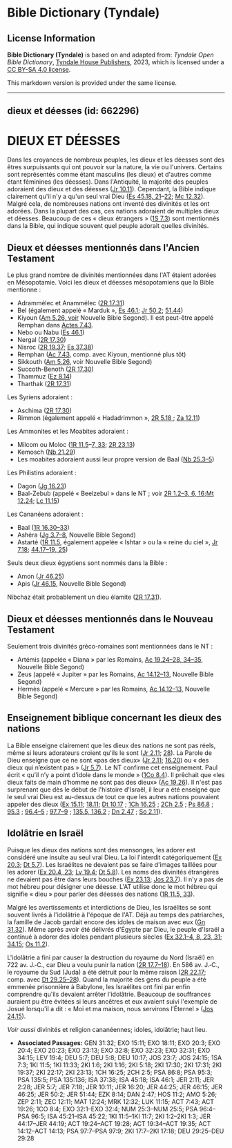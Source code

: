 # Bible Dictionary (Tyndale)

## License Information

**Bible Dictionary (Tyndale)** is based on and adapted from: _Tyndale Open Bible Dictionary_, [Tyndale House Publishers](https://tyndaleopenresources.com/), 2023, which is licensed under a [CC BY-SA 4.0 license](https://creativecommons.org/licenses/by-sa/4.0/legalcode.en).

This markdown version is provided under the same license.



--------------------------------

## dieux et déesses (id: 662296)

DIEUX ET DÉESSES
================

Dans les croyances de nombreux peuples, les dieux et les déesses sont des êtres surpuissants qui ont pouvoir sur la nature, la vie ou l'univers. Certains sont représentés comme étant masculins (les dieux) et d'autres comme étant féminines (les déesses). Dans l'Antiquité, la majorité des peuples adoraient des dieux et des déesses ([Jr 10\.11](https://ref.ly/Jer10:11)). Cependant, la Bible indique clairement qu'il n'y a qu'un seul vrai Dieu ([Es 45\.18, 21](https://ref.ly/Isa45:18,Isa45:21-Isa45:22)–[22](https://ref.ly/Isa45:18,Isa45:21-Isa45:22); [Mc 12\.32](https://ref.ly/Mark12:32)). Malgré cela, de nombreuses nations ont inventé des divinités et les ont adorées. Dans la plupart des cas, ces nations adoraient de multiples dieux et déesses. Beaucoup de ces « dieux étrangers » ([1S 7\.3](https://ref.ly/1Sam7:3)) sont mentionnés dans la Bible, qui indique souvent quel peuple adorait quelles divinités. 

Dieux et déesses mentionnés dans l'Ancien Testament
---------------------------------------------------

Le plus grand nombre de divinités mentionnées dans l'AT étaient adorées en Mésopotamie. Voici les dieux et déesses mésopotamiens que la Bible mentionne :

* Adrammélec et Anammélec ([2R 17\.31](https://ref.ly/2Kgs17:31))
* Bel (également appelé « Marduk », [Es 46\.1](https://ref.ly/Isa46:1); [Jr 50\.2](https://ref.ly/Jer50:2); [51\.44](https://ref.ly/Jer51:44))
* Kiyoun ([Am 5\.26, voir](https://ref.ly/Amos5:26) Nouvelle Bible Segond). Il est peut\-être appelé Remphan dans [Actes 7\.43](https://ref.ly/Acts7:43).
* Nebo ou Nabu ([Es 46\.1](https://ref.ly/Isa46:1))
* Nergal ([2R 17\.30](https://ref.ly/2Kgs17:30))
* Nisroc ([2R 19\.37](https://ref.ly/2Kgs19:37); [Es 37\.38](https://ref.ly/Isa37:38))
* Remphan ([Ac 7\.43](https://ref.ly/Acts7:43), comp. avec Kiyoun, mentionné plus tôt)
* Sikkouth ([Am 5\.26](https://ref.ly/Amos5:26), voir Nouvelle Bible Segond)
* Succoth\-Benoth ([2R 17\.30](https://ref.ly/2Kgs17:30))
* Thammuz ([Ez 8\.14](https://ref.ly/Ezek8:14))
* Tharthak ([2R 17\.31](https://ref.ly/2Kgs17:31))

Les Syriens adoraient :

* Aschima ([2R 17\.30](https://ref.ly/2Kgs17:30))
* Rimmon (également appelé « Hadadrimmon », [2R 5\.18 ;](https://ref.ly/2Kgs5:18) [Za 12\.11](https://ref.ly/Zech12:11))

Les Ammonites et les Moabites adoraient :

* Milcom ou Moloc ([1R 11\.5](https://ref.ly/1Kgs11:5-1Kgs11:7,1Kgs11:33)–[7, 33](https://ref.ly/1Kgs11:5-1Kgs11:7,1Kgs11:33); [2R 23\.13](https://ref.ly/2Kgs23:13))
* Kemosch ([Nb 21\.29](https://ref.ly/Num21:29))
* Les moabites adoraient aussi leur propre version de Baal ([Nb 25\.3–5](https://ref.ly/Num25:3-Num25:5))

Les Philistins adoraient :

* Dagon ([Jg 16\.23](https://ref.ly/Judg16:23))
* Baal\-Zebub (appelé « Beelzebul » dans le NT ; voir [2R 1\.2–3](https://ref.ly/2Kgs1:2-2Kgs1:3,2Kgs1:6,2Kgs1:16)[, 6, 16](https://ref.ly/2Kgs1:2-2Kgs1:3);[Mt 12\.24](https://ref.ly/Matt12:24); [Lc 11\.15](https://ref.ly/Luke11:15))

Les Cananéens adoraient :

* Baal ([1R 16\.30–33](https://ref.ly/1Kgs16:30-1Kgs16:33))
* Ashéra ([Jg 3\.7–8](https://ref.ly/Judg3:7-Judg3:8), Nouvelle Bible Segond)
* Astarté ([1R 11\.5](https://ref.ly/1Kgs11:5,1Kgs11:33), également appelée « Ishtar » ou la « reine du ciel », [Jr 7\.18](https://ref.ly/Jer7:18); [44\.17–19, 25](https://ref.ly/Jer44:17-Jer44:19,Jer44:25))

Seuls deux dieux égyptiens sont nommés dans la Bible :

* Amon ([Jr 46\.25](https://ref.ly/Jer46:25))
* Apis ([Jr 46\.15](https://ref.ly/Jer46:15), Nouvelle Bible Segond)

Nibchaz était probablement un dieu élamite ([2R 17\.31](https://ref.ly/2Kgs17:31)).

Dieux et déesses mentionnés dans le Nouveau Testament
-----------------------------------------------------

Seulement trois divinités gréco\-romaines sont mentionnées dans le NT :

* Artémis (appelée « Diana » par les Romains, [Ac 19\.24–28, 34–35](https://ref.ly/Acts19:24-Acts19:28,Acts19:34-Acts19:35), Nouvelle Bible Segond)
* Zeus (appelé « Jupiter » par les Romains, [Ac 14\.12–13](https://ref.ly/Acts14:12-Acts14:13)[,](https://ref.ly/Acts19:24-Acts19:28,Acts19:34-Acts19:35) Nouvelle Bible Segond)
* Hermès (appelé « Mercure » par les Romains, [Ac 14\.12–13,](https://ref.ly/Acts14:12-Acts14:13) Nouvelle Bible Segond)

Enseignement biblique concernant les dieux des nations
------------------------------------------------------

La Bible enseigne clairement que les dieux des nations ne sont pas réels, même si leurs adorateurs croient qu'ils le sont ([Jr 2\.11](https://ref.ly/Jer2:11); [28](https://ref.ly/Jer2:28)). La Parole de Dieu enseigne que ce ne sont «pas des dieux» ([Jr 2\.11](https://ref.ly/Jer2:11); [16\.20](https://ref.ly/Jer16:20)) ou « des dieux qui n’existent pas » ([Jr 5\.7](https://ref.ly/Jer5:7)). Le NT confirme cet enseignement. Paul écrit « qu’il n’y a point d’idole dans le monde » ([1Co 8\.4](https://ref.ly/1Cor8:4)). Il prêchait que «les dieux faits de main d’homme ne sont pas des dieux» ([Ac 19\.26](https://ref.ly/Acts19:26)). Il n'est pas surprenant que dès le début de l'histoire d'Israël, il leur a été enseigné que le seul vrai Dieu est au\-dessus de tout ce que les autres nations pouvaient appeler des dieux ([Ex 15\.11](https://ref.ly/Exod15:11); [18\.11](https://ref.ly/Exod18:11); [Dt 10\.17](https://ref.ly/Deut10:17) ; [1Ch 16\.25](https://ref.ly/1Chr16:25) ; [2Ch 2\.5](https://ref.ly/2Chr2:5) ; [Ps 86\.8](https://ref.ly/Ps86:8) ; [95\.3](https://ref.ly/Ps95:3) ; [96\.4–5](https://ref.ly/Ps96:4-Ps96:5) ; [97\.7–9](https://ref.ly/Ps97:7-Ps97:9) ; [135\.5, 136\.2](https://ref.ly/Ps135:5,Ps135:136) ; [Dn 2\.47](https://ref.ly/Dan2:47) ; [So 2\.11](https://ref.ly/Zeph2:11)).

Idolâtrie en Israël
-------------------

Puisque les dieux des nations sont des mensonges, les adorer est considéré une insulte au seul vrai Dieu. La loi l'interdit catégoriquement ([Ex 20\.3](https://ref.ly/Exod20:3); [Dt 5\.7](https://ref.ly/Deut5:7)). Les Israélites ne devaient pas se faire d'images taillées pour les adorer ([Ex 20\.4, 23](https://ref.ly/Exod20:4,Exod20:23); [Lv 19\.4](https://ref.ly/Lev19:4); [Dt 5\.8](https://ref.ly/Deut5:8)). Les noms des divinités étrangères ne devaient pas être dans leurs bouches ([Ex 23\.13](https://ref.ly/Exod23:13); [Jos 23\.7](https://ref.ly/Josh23:7)). Il n'y a pas de mot hébreu pour désigner une déesse. L'AT utilise donc le mot hébreu qui signifie « dieu » pour parler des déesses des nations ([1R 11\.5, 33](https://ref.ly/1Kgs11:5,1Kgs11:33)). 

Malgré les avertissements et interdictions de Dieu, les Israélites se sont souvent livrés à l'idolâtrie à l'époque de l'AT. Déjà au temps des patriarches, la famille de Jacob gardait encore des idoles de maison avec eux ([Gn 31\.32](https://ref.ly/Gen31:32)). Même après avoir été délivrés d'Égypte par Dieu, le peuple d'Israël a continué à adorer des idoles pendant plusieurs siècles ([Ex 32\.1–4, 8, 23, 31](https://ref.ly/Exod32:1-Exod32:4,Exod32:8,Exod32:23,Exod32:31); [34\.15](https://ref.ly/Exod34:15); [Os 11\.2](https://ref.ly/Hos11:2)).

L'idolâtrie a fini par causer la destruction du royaume du Nord (Israël) en 722 av. J.‑C., car Dieu a voulu punir la nation ([2R 17\.7–18](https://ref.ly/2Kgs17:7-2Kgs17:18)). En 586 av. J.‑C., le royaume du Sud (Juda) a été détruit pour la même raison ([2R 22\.17](https://ref.ly/2Kgs22:17); comp. avec [Dt 29\.25–28](https://ref.ly/Deut29:25-Deut29:28)). Quand la majorité des gens du peuple a été emmenée prisonnière à Babylone, les Israélites ont fini par enfin comprendre qu'ils devaient arrêter l'idolâtrie. Beaucoup de souffrances auraient pu être évitées si leurs ancêtres et eux avaient suivi l'exemple de Josué lorsqu'il a dit : « Moi et ma maison, nous servirons l’Éternel » ([Jos 24\.15](https://ref.ly/Josh24:15)).

*Voir aussi* divinités et religion cananéennes; idoles, idolâtrie; haut lieu.

* **Associated Passages:** GEN 31:32; EXO 15:11; EXO 18:11; EXO 20:3; EXO 20:4; EXO 20:23; EXO 23:13; EXO 32:8; EXO 32:23; EXO 32:31; EXO 34:15; LEV 19:4; DEU 5:7; DEU 5:8; DEU 10:17; JOS 23:7; JOS 24:15; 1SA 7:3; 1KI 11:5; 1KI 11:33; 2KI 1:6; 2KI 1:16; 2KI 5:18; 2KI 17:30; 2KI 17:31; 2KI 19:37; 2KI 22:17; 2KI 23:13; 1CH 16:25; 2CH 2:5; PSA 86:8; PSA 95:3; PSA 135:5; PSA 135:136; ISA 37:38; ISA 45:18; ISA 46:1; JER 2:11; JER 2:28; JER 5:7; JER 7:18; JER 10:11; JER 16:20; JER 44:25; JER 46:15; JER 46:25; JER 50:2; JER 51:44; EZK 8:14; DAN 2:47; HOS 11:2; AMO 5:26; ZEP 2:11; ZEC 12:11; MAT 12:24; MRK 12:32; LUK 11:15; ACT 7:43; ACT 19:26; 1CO 8:4; EXO 32:1–EXO 32:4; NUM 25:3–NUM 25:5; PSA 96:4–PSA 96:5; ISA 45:21–ISA 45:22; 1KI 11:5–1KI 11:7; 2KI 1:2–2KI 1:3; JER 44:17–JER 44:19; ACT 19:24–ACT 19:28; ACT 19:34–ACT 19:35; ACT 14:12–ACT 14:13; PSA 97:7–PSA 97:9; 2KI 17:7–2KI 17:18; DEU 29:25–DEU 29:28


